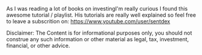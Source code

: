As I was reading a lot of books on investingI'm really curious I found this 
awesome tutorial / playlist. His tutorials are really 
well explained so feel free to leave a subscrition on: 
https://www.youtube.com/user/sentdex

Disclaimer: The Content is for informational purposes only, you should not construe any 
such information or other material as legal, tax, investment, financial, or other advice.



